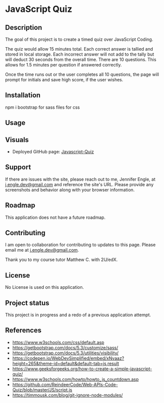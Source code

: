 # JavaScript Quiz
## Description
The goal of this project is to create a timed quiz over JavaScript Coding.

The quiz would allow 15 minutes total. Each correct answer is tallied and stored in local storage. Each incorrect answer will not add to the tally but will deduct 30 seconds from the overall time. There are 10 questions. This allows for 1.5 minutes per question if answered correctly.

Once the time runs out or the user completes all 10 questions, the page will prompt for initials and save high score, if the user wishes.

## Installation
npm i bootstrap for sass files for css 

## Usage

## Visuals
* Deployed GitHub page: <a href="https://jengle-dev.github.io/Javascript-Quiz-Redo/" target="_blank">Javascript-Quiz</a>

## Support
If there are issues with the site, please reach out to me, Jennifer Engle, at j.engle.dev@gmail.com and reference the site's URL. Please provide any screenshots and behavior along with your browser information.

## Roadmap
This application does not have a future roadmap.

## Contributing
I am open to collaboration for contributing to updates to this page. Please email me at j.engle.dev@gmail.com.

Thank you to my course tutor Matthew C. with 2U/edX.

## License
No License is used on this application.

## Project status
This project is in progress and a redo of a previous application attempt.

## References
* https://www.w3schools.com/css/default.asp
* https://getbootstrap.com/docs/5.3/customize/sass/
* https://getbootstrap.com/docs/5.3/utilities/visibility/
* https://codepen.io/WebDevSimplified/embed/xNvaaz?height=265&theme-id=default&default-tab=js,result
* https://www.geeksforgeeks.org/how-to-create-a-simple-javascript-quiz/
* https://www.w3schools.com/howto/howto_js_countdown.asp
* https://github.com/ReindeerCode/Web-APIs-Code-Quiz/blob/master/JS/script.js
* https://timmousk.com/blog/git-ignore-node-modules/

